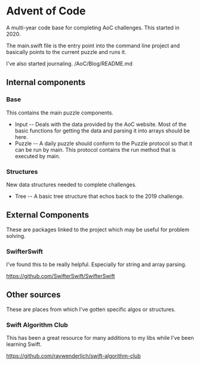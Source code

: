 #  Advent of Code

A multi-year code base for completing AoC challenges. This started in 2020. 

The main.swift file is the entry point into the command line project and basically points to the current puzzle and runs it. 

I've also started journaling. /AoC/Blog/README.md

## Internal components

### Base

This contains the main puzzle components. 

- Input -- Deals with the data provided by the AoC website. Most of the basic functions for getting the data and parsing it into arrays should be here.
- Puzzle -- A daily puzzle should conform to the Puzzle protocol so that it can be run by main. This protocol contains the run method that is executed by main.
    
### Structures

New data structures needed to complete challenges. 

- Tree -- A basic tree structure that echos back to the 2019 challenge.

## External Components

These are packages linked to the project which may be useful for problem solving. 



### SwifterSwift

I've found this to be really helpful. Especially for string and array parsing. 

https://github.com/SwifterSwift/SwifterSwift



## Other sources

These are places from which I've gotten specific algos or structures. 

### Swift Algorithm Club

This has been a great resource for many additions to my libs while I've been learning Swift.

https://github.com/raywenderlich/swift-algorithm-club

